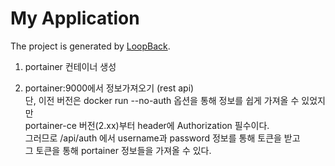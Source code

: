 # My Application

The project is generated by [LoopBack](http://loopback.io).

1. portainer 컨테이너 생성

2. portainer:9000에서 정보가져오기 (rest api)
<br>단, 이전 버전은 docker run --no-auth 옵션을 통해 정보를 쉽게 가져올 수 있었지만
<br>portainer-ce 버전(2.xx)부터 header에 Authorization 필수이다.
<br>그러므로 /api/auth 에서 username과 password 정보를 통해 토큰을 받고
<br>그 토큰을 통해 portainer 정보들을 가져올 수 있다.
